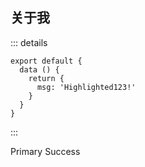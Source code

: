 ## 关于我

::: details

```js{4}
export default {
  data () {
    return {
      msg: 'Highlighted123!'
    }
  }
}
```

:::

<el-button type="primary">Primary</el-button>
<el-button type="success">Success</el-button>

<Comment Username="" :Email="123" :isHidden="true" />
